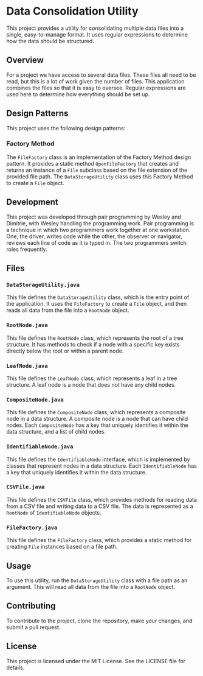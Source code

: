 # Data Consolidation Utility

This project provides a utility for consolidating multiple data files into a single, easy-to-manage format. It uses regular expressions to determine how the data should be structured.

## Overview

For a project we have access to several data files. These files all need to be read, but this is a lot of work given the number of files. This application combines the files so that it is easy to oversee. Regular expressions are used here to determine how everything should be set up.

## Design Patterns

This project uses the following design patterns:

### Factory Method

The `FileFactory` class is an implementation of the Factory Method design pattern. It provides a static method `OpenFileFactory` that creates and returns an instance of a `File` subclass based on the file extension of the provided file path. The `DataStorageUtility` class uses this Factory Method to create a `File` object.

## Development

This project was developed through pair programming by Wesley and Dimitrie, with Wesley handling the programming work. Pair programming is a technique in which two programmers work together at one workstation. One, the driver, writes code while the other, the observer or navigator, reviews each line of code as it is typed in. The two programmers switch roles frequently.

## Files

### `DataStorageUtility.java`

This file defines the `DataStorageUtility` class, which is the entry point of the application. It uses the `FileFactory` to create a `File` object, and then reads all data from the file into a `RootNode` object.

### `RootNode.java`

This file defines the `RootNode` class, which represents the root of a tree structure. It has methods to check if a node with a specific key exists directly below the root or within a parent node.

### `LeafNode.java`

This file defines the `LeafNode` class, which represents a leaf in a tree structure. A leaf node is a node that does not have any child nodes.

### `CompositeNode.java`

This file defines the `CompositeNode` class, which represents a composite node in a data structure. A composite node is a node that can have child nodes. Each `CompositeNode` has a key that uniquely identifies it within the data structure, and a list of child nodes.

### `IdentifiableNode.java`

This file defines the `IdentifiableNode` interface, which is implemented by classes that represent nodes in a data structure. Each `IdentifiableNode` has a key that uniquely identifies it within the data structure.

### `CSVFile.java`

This file defines the `CSVFile` class, which provides methods for reading data from a CSV file and writing data to a CSV file. The data is represented as a `RootNode` of `IdentifiableNode` objects.

### `FileFactory.java`

This file defines the `FileFactory` class, which provides a static method for creating `File` instances based on a file path.

## Usage

To use this utility, run the `DataStorageUtility` class with a file path as an argument. This will read all data from the file into a `RootNode` object.

## Contributing

To contribute to the project, clone the repository, make your changes, and submit a pull request.

## License

This project is licensed under the MIT License. See the LICENSE file for details.
